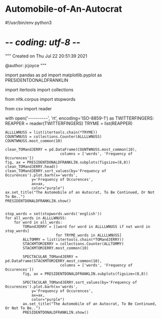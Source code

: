 # Automobile-of-An-Autocrat


#!/usr/bin/env python3
# -*- coding: utf-8 -*-
"""
Created on Thu Jul 22 20:51:39 2021

@author: jcjoyce
"""


import pandas as pd
import matplotlib.pyplot as PRESIDENTDONALDFRANKLIN

import itertools
import collections 

from nltk.corpus import stopwords

from csv import reader

with open('----------', 'rt', encoding='ISO-8859-1') as TWITTERFINGERS:
    REAPPER = reader(TWITTERFINGERS)
    TRYME = list(REAPPER)
    
    ALLLLWNUSS = list(itertools.chain(*TRYME))
    COUNTWNUSS = collections.Counter(ALLLLWNUSS)
    COUNTWNUSS.most_common(10)
    
    clean_TOMandJERRY = pd.DataFrame(COUNTWNUSS.most_common(10),
                             columns = ['words', 'Frequency of Occurences'])
    fig, ax = PRESIDENTDONALDFRANKLIN.subplots(figsize=(8,8))
    clean_TOMandJERRY.head()
    clean_TOMandJERRY.sort_values(by='Frequency of Occurences').plot.barh(x='words',
                y='Frequency of Occurences',
                ax=ax,
                color="purple")
    ax.set_title("The Automobile of an Autocrat, To Be Continued, Or Not To Be..")
    PRESIDENTDONALDFRANKLIN.show()
    
  
    stop_words = set(stopwords.words('english'))
    for all_words in ALLLLWNUSS:
        for word in all_words:
            TOMandJERRY = [[word for word in ALLLLWNUSS if not word in stop_words]
                           for TRYME_words in ALLLLWNUSS]
            ALLTOMMY = list(itertools.chain(*TOMandJERRY))
            STACKMTOMJERRY = collections.Counter(ALLTOMMY)
            STACKMTOMJERRY.most_common(10)
            
            SPECTACULAR_TOMandJERRY = pd.DataFrame(STACKMTOMJERRY.most_common(10),
                             columns = ['words', 'Frequency of Occurences'])
            fig, ax = PRESIDENTDONALDFRANKLIN.subplots(figsize=(8,8))

            SPECTACULAR_TOMandJERRY.sort_values(by='Frequency of Occurences').plot.barh(x='words',
                y='Frequency of Occurences',
                ax=ax,
                color="purple")
            ax.set_title("The Automobile of an Autocrat, To Be Continued, Or Not To Be..")
            PRESIDENTDONALDFRANKLIN.show()
        
        
